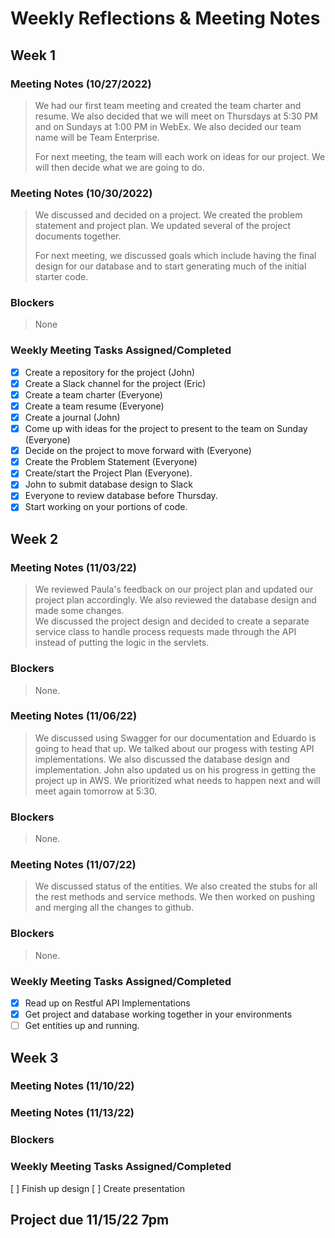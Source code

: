 # Weekly Reflections & Meeting Notes

## Week 1
### Meeting Notes (10/27/2022)
> We had our first team meeting and created the team charter and resume. We also decided that we will meet on Thursdays at 5:30 PM and on Sundays at 1:00 PM in WebEx. 
> We also decided our team name will be Team Enterprise.
> 
> For next meeting, the team will each work on ideas for our project.  We will then decide what we are going to do.
### Meeting Notes (10/30/2022)
> We discussed and decided on a project.  We created the problem statement and project plan. We updated several of the project documents together.
> 
> For next meeting, we discussed goals which include having the final design for our database and to start generating much of the initial starter code.
### Blockers
>  None
### Weekly Meeting Tasks Assigned/Completed
- [x] Create a repository for the project (John)
- [x] Create a Slack channel for the project (Eric)
- [x] Create a team charter (Everyone)
- [x] Create a team resume (Everyone)
- [x] Create a journal (John)
- [x] Come up with ideas for the project to present to the team on Sunday (Everyone)
- [x] Decide on the project to move forward with (Everyone)
- [x] Create the Problem Statement (Everyone)
- [x] Create/start the Project Plan (Everyone).
- [x] John to submit database design to Slack
- [x] Everyone to review database before Thursday.
- [x] Start working on your portions of code. 

## Week 2
### Meeting Notes (11/03/22)
> We reviewed Paula's feedback on our project plan and updated our project plan accordingly. We also reviewed the database design and made some changes.  
> We discussed the project design and decided to create a separate service class to handle process requests made through the API instead of putting the logic in the servlets.
### Blockers
> None. 
### Meeting Notes (11/06/22)
> We discussed using Swagger for our documentation and Eduardo is going to head that up.  We
> talked about our progess with testing API implementations.  We also discussed the
> database design and implementation.  John also updated us on his progress in getting the 
> project up in AWS.  We prioritized what needs to happen next and will meet again tomorrow
> at 5:30.
### Blockers
> None.
### Meeting Notes (11/07/22)
> We discussed status of the entities.  We also created the stubs for all the rest methods
> and service methods.  We then worked on pushing and merging all the changes to github.
### Blockers
> None.
### Weekly Meeting Tasks Assigned/Completed
- [x] Read up on Restful API Implementations
- [x] Get project and database working together in your environments
- [ ] Get entities up and running.

## Week 3
### Meeting Notes (11/10/22)
> 
### Meeting Notes (11/13/22)
>
### Blockers
>
### Weekly Meeting Tasks Assigned/Completed
[ ] Finish up design
[ ] Create presentation

## Project due 11/15/22 7pm
